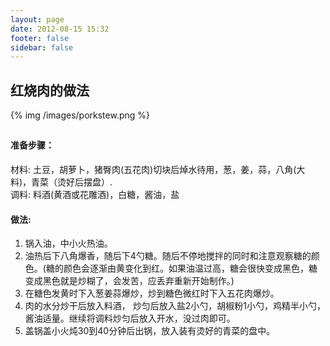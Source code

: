 ```yaml
---
layout: page
date: 2012-08-15 15:32
footer: false
sidebar: false
---
```




## 红烧肉的做法	
{% img /images/porkstew.png %} 

## 
#### 准备步骤：  
材料: 土豆，胡萝卜，猪臀肉(五花肉)切块后焯水待用，葱，姜，蒜，八角(大料)，青菜（烫好后摆盘）.    
调料: 料酒(黄酒或花雕酒)，白糖，酱油，盐

#### 做法: 
1. 锅入油，中小火热油。	
2. 油热后下八角爆香，随后下4勺糖。随后不停地搅拌的同时和注意观察糖的颜色。(糖的颜色会逐渐由黄变化到红。如果油温过高，糖会很快变成黑色，糖变成黑色就是炒糊了，会发苦，应丢弃重新开始制作。)  
3. 在糖色发黄时下入葱姜蒜爆炒，炒到糖色微红时下入五花肉爆炒。 
4. 肉的水分炒干后放入料酒， 炒匀后放入盐2小勺，胡椒粉1小勺，鸡精半小勺，酱油适量。继续将调料炒匀后放入开水，没过肉即可。 
5. 盖锅盖小火炖30到40分钟后出锅，放入装有烫好的青菜的盘中。 




